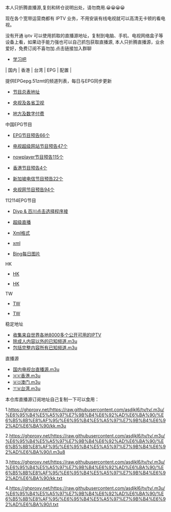 本人只折腾直播源,复刻和转仓说明出处，请勿商用.😀😀😀😀

现在各个宽带运营商都有 IPTV 业务，不用安装有线电视就可以高清无卡顿的看电视。

没有开通 iptv 可以使用抓取的直播源地址，复制到电脑、手机、电视网络盒子等设备上看，如果动手能力强也可以自己抓包获取直播源, 本人只折腾直播源，业余爱好，免费订阅不喜勿加.点击链接加入群聊

- [学习吧]([https://jq.qq.com/](http://qm.qq.com/cgi-bin/qm/qr?_wv=1027&k=-q7PtkzMii8r-lHTmr0iRKffr3Ecf6fM&authKey=hkt3HW6YD9aI7hln2%2FlyhlFxPUwYX%2B%2B8kPpVhOZ49o872FRBolYep%2FdkPyYQDMus&noverify=0&group_code=734337408))


| 国内 | 香港 | 台湾 | EPG | 配置 |



提供EPGepg.51zmt的频道列表，每日与EPG同步更新

- [节目总表地址](http://epg.51zmt.top:8000/e.xml)

- [央视及各省卫视](http://epg.51zmt.top:8000/cc.xml)


 - [地方及数字付费](http://epg.51zmt.top:8000/difang.xml)




中国EPG节目

- [EPG节目预告66个](https://iptv-org.github.io/epg/guides/zh/epg.i-cable.com.xml)

- [电视超级网站节目预告47个](https://iptv-org.github.io/epg/guides/zh/mytvsuper.com.xml)

- [nowplayer节目预告115个](https://iptv-org.github.io/epg/guides/zh/nowplayer.now.com.xml)

- [香港节目预告4个](https://iptv-org.github.io/epg/guides/zh/rthk.hk.xml)

- [新加坡电信节目预告22个](https://iptv-org.github.io/epg/guides/zh/singtel.com.xml)

- [央视网节目预告94个](https://iptv-org.github.io/epg/guides/zh/tv.cctv.com.xml)

112114EPG节目

- [Diyp & 百川点击选择程序接](https://epg.112114.xyz/status)
  

- [超级直播](https://epg.112114.xyz/epginfo)


- [Xml格式](https://epg.112114.xyz/pp.xml)



- [xml](https://epg.112114.xyz/pp.xml.gz)



- [Bing每日图片](https://epg.112114.xyz/bingimg)



HK 


- [HK](https://epg.pw/xmltv/epg_HK.xml)



- [HK](https://epg.pw/xmltv/epg_HK.xml.gz)





TW 

- [TW](https://epg.pw/xmltv/epg_TW.xml)



- [TW](https://epg.pw/xmltv/epg_TW.xml.gz)





稳定地址

- [收集来自世界各地8000多个公开可用的IPTV](https://github.com/iptv-org/iptv)
- [除成人内容以外的已知频道.m3u](https://iptv-org.github.io/iptv/index.m3u)
- [包括完整内容所有已知频道.m3u](https://iptv-org.github.io/iptv/index.nsfw.m3u)

直播源

- [国内电视台直播源.m3u](https://iptv-org.github.io/iptv/languages/zho.m3u)
- [🇭🇰香港.m3u](https://iptv-org.github.io/iptv/countries/hk.m3u)
- [🇲🇴澳门.m3u](https://iptv-org.github.io/iptv/countries/mo.m3u)
- [🇹🇼台湾.m3u](https://iptv-org.github.io/iptv/countries/tw.m3u)

本仓库直播源订阅地址自己复制一下可以食用：

1.https://ghproxy.net/https://raw.githubusercontent.com/asdjkl6/tv/tv/.m3u/%E6%95%B4%E5%A5%97%E7%9B%B4%E6%92%AD%E6%BA%90/%E6%B5%8B%E8%AF%95/%E6%95%B4%E5%A5%97%E7%9B%B4%E6%92%AD%E6%BA%90/kk.m3u

2.https://ghproxy.net/https://raw.githubusercontent.com/asdjkl6/tv/tv/.m3u/%E6%95%B4%E5%A5%97%E7%9B%B4%E6%92%AD%E6%BA%90/%E6%B5%8B%E8%AF%95/%E6%95%B4%E5%A5%97%E7%9B%B4%E6%92%AD%E6%BA%90/l.m3u8

3.https://ghproxy.net/https://raw.githubusercontent.com/asdjkl6/tv/tv/.m3u/%E6%95%B4%E5%A5%97%E7%9B%B4%E6%92%AD%E6%BA%90/%E6%B5%8B%E8%AF%95/%E6%95%B4%E5%A5%97%E7%9B%B4%E6%92%AD%E6%BA%90/kk.txt

4.https://ghproxy.net/https://raw.githubusercontent.com/asdjkl6/tv/tv/.m3u/%E6%95%B4%E5%A5%97%E7%9B%B4%E6%92%AD%E6%BA%90/%E6%B5%8B%E8%AF%95/%E6%95%B4%E5%A5%97%E7%9B%B4%E6%92%AD%E6%BA%90/l.txt


